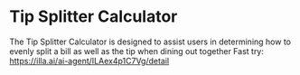 # Tip Splitter Calculator
The Tip Splitter Calculator is designed to assist users in determining how to evenly split a bill as well as the tip when dining out together
Fast try: https://illa.ai/ai-agent/ILAex4p1C7Vg/detail
